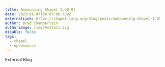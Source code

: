```yaml
---
title: Announcing Chapel 1.29.0!
date: 2023-01-07T18:07:06.730Z
externalLink: https://chapel-lang.org/blog/posts/announcing-chapel-1.29/
author: Brad Chamberlain
authorimage: /img/Avatar1.svg
disable: false
tags:
  - chapel
  - opensource
---
```

 External Blog